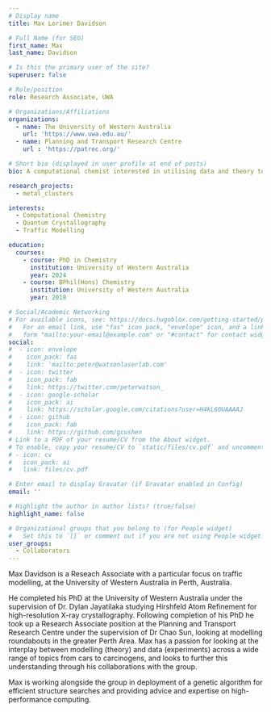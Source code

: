 ```yaml
---
# Display name
title: Max Lorimer Davidson

# Full Name (for SEO)
first_name: Max
last_name: Davidson

# Is this the primary user of the site?
superuser: false

# Role/position
role: Research Associate, UWA

# Organizations/Affiliations
organizations:
  - name: The University of Western Australia
    url: 'https://www.uwa.edu.au/'
  - name: Planning and Transport Research Centre
    url : 'https://patrec.org/'

# Short bio (displayed in user profile at end of posts)
bio: A computational chemist interested in utilising data and theory to improve any and all physical chemistry problems.

research_projects:
  - metal_clusters

interests:
  - Computational Chemistry
  - Quantum Crystallography
  - Traffic Modelling

education:
  courses:
    - course: PhD in Chemistry
      institution: University of Western Australia
      year: 2024
    - course: BPhil(Hons) Chemistry
      institution: University of Western Australia
      year: 2018

# Social/Academic Networking
# For available icons, see: https://docs.hugoblox.com/getting-started/page-builder/#icons
#   For an email link, use "fas" icon pack, "envelope" icon, and a link in the
#   form "mailto:your-email@example.com" or "#contact" for contact widget.
social:
#  - icon: envelope
#    icon_pack: fas
#    link: 'mailto:peter@watsonlaserlab.com'
#  - icon: twitter
#    icon_pack: fab
#    link: https://twitter.com/peterwatson_
#  - icon: google-scholar
#    icon_pack: ai
#    link: https://scholar.google.com/citations?user=H4kL60UAAAAJ
#  - icon: github
#    icon_pack: fab
#    link: https://github.com/gcushen
# Link to a PDF of your resume/CV from the About widget.
# To enable, copy your resume/CV to `static/files/cv.pdf` and uncomment the lines below.
# - icon: cv
#   icon_pack: ai
#   link: files/cv.pdf

# Enter email to display Gravatar (if Gravatar enabled in Config)
email: ''

# Highlight the author in author lists? (true/false)
highlight_name: false

# Organizational groups that you belong to (for People widget)
#   Set this to `[]` or comment out if you are not using People widget.
user_groups:
  - Collaborators
---
```


Max Davidson is a Reseach Associate with a particular focus on traffic modelling, at the University of Western Australia in Perth, Australia.

He completed his PhD at the University of Western Australia under the supervision of Dr. Dylan Jayatilaka studying Hirshfeld Atom Refinement for high-resolution X-ray crystallography. Following completion of his PhD he took up a Research Associate position at the Planning and Transport Research Centre under the supervision of Dr Chao Sun, looking at modelling roundabouts in the greater Perth Area. Max has a passion for looking at the interplay between modelling (theory) and data (experiments) across a wide range of topics from cars to carcinogens, and looks to further this understanding through his collaborations with the group.

Max is working alongside the group in deployment of a genetic algorithm for efficient structure searches and providing advice and expertise on high-performance computing.